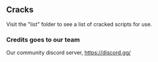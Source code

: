 ## Cracks
Visit the "list" folder to see a list of cracked scripts for use.
<br>

### Credits goes to our team
Our community discord server, https://discord.gg/
